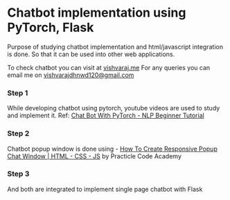# Chatbot implementation using PyTorch, Flask
Purpose of studying chatbot implementation and html/javascript integration is done. So that it can be used into other web applications.

To check chatbot you can visit at [vishvaraj.me](http://www.vishvaraj.me)
For any queries you can email me on vishvarajdhnwd120@gmail.com
### Step 1
While developing chatbot using pytorch, youtube videos are used to study and implement it.
Ref: [Chat Bot With PyTorch - NLP Beginner Tutorial](https://www.youtube.com/watch?v=RpWeNzfSUHw&list=PLqnslRFeH2UrFW4AUgn-eY37qOAWQpJyg)

### Step 2

Chatbot popup window is done using - [How To Create Responsive Popup Chat Window | HTML - CSS - JS](https://www.youtube.com/watch?v=C3JKS3a4R5Y) by Practicle Code Academy


### Step 3
And both are integrated to implement single page chatbot with Flask
